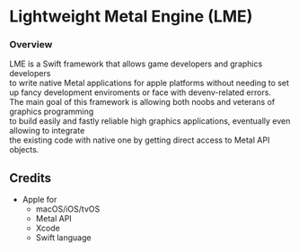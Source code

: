 # Lightweight Metal Engine (LME)

### Overview

LME is a Swift framework that allows game developers and graphics developers <br>
to write native Metal applications for apple platforms without needing to set <br>
up fancy development enviroments or face with devenv-related errors.
<br>
The main goal of this framework is allowing both noobs and veterans of graphics programming <br>
to build easily and fastly reliable high graphics applications, eventually even allowing to integrate <br>
the existing code with native one by getting direct access to Metal API objects.


## Credits

* Apple for
  * macOS/iOS/tvOS
  * Metal API
  * Xcode
  * Swift language

